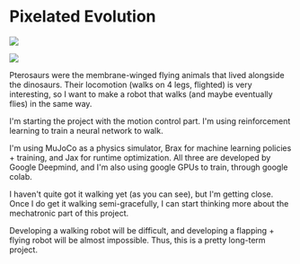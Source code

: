 # Pixelated Evolution

![](https://github.com/pwspen/pterobot/stumble.gif)

![](https://github.com/pwspen/pterobot/cad.png)

Pterosaurs were the membrane-winged flying animals that lived alongside the dinosaurs. Their locomotion (walks on 4 legs, flighted) is very interesting, so I want to make a robot that walks (and maybe eventually flies) in the same way.

I'm starting the project with the motion control part. I'm using reinforcement learning to train a neural network to walk.

I'm using MuJoCo as a physics simulator, Brax for machine learning policies + training, and Jax for runtime optimization. All three are developed by Google Deepmind, and I'm also using google GPUs to train, through google colab.

I haven't quite got it walking yet (as you can see), but I'm getting close. Once I do get it walking semi-gracefully, I can start thinking more about the mechatronic part of this project.

Developing a walking robot will be difficult, and developing a flapping + flying robot will be almost impossible. Thus, this is a pretty long-term project.